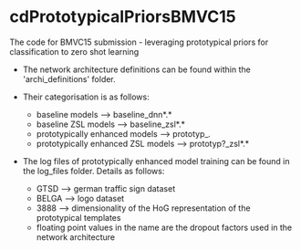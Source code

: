 # cdPrototypicalPriorsBMVC15
The code for BMVC15 submission - leveraging prototypical priors for classification to zero shot learning

- The network architecture definitions can be found within the 'archi_definitions' folder.

- Their categorisation is as follows:

	- baseline models -->  baseline_dnn*.*
	- baseline ZSL models --> 		baseline_zsl*.*
	- prototypically enhanced models -->	prototyp_*.*		
	- prototypically enhanced ZSL models --> prototyp?_zsl*.*

- The log files of prototypically enhanced model training can be found in the log_files folder. Details as follows:
	- GTSD --> german traffic sign dataset
	- BELGA --> logo dataset
	- 3888 --> dimensionality of the HoG representation of the prototypical templates
	- floating point values in the name are the dropout factors used in the network architecture
